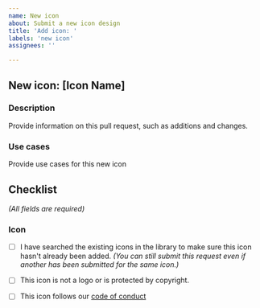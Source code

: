 ```yaml
---
name: New icon
about: Submit a new icon design
title: 'Add icon: '
labels: 'new icon'
assignees: ''

---
```

<!--
Thank you for your interest in this project!

- You can still submit this request even if another has been submitted for the same icon.
-->
## New icon: [Icon Name]
### Description
Provide information on this pull request, such as additions and changes.

### Use cases
Provide use cases for this new icon

## Checklist
_(All fields are required)_

### Icon
- [ ] I have searched the existing icons in the library to make sure this icon hasn't already been added.
_(You can still submit this request even if another has been submitted for the same icon.)_

- [ ] This icon is not a logo or is protected by copyright.
- [ ] This icon follows our [code of conduct](https://github.com/ProCode-Software/proicons/blob/main/CODE_OF_CONDUCT.md)
